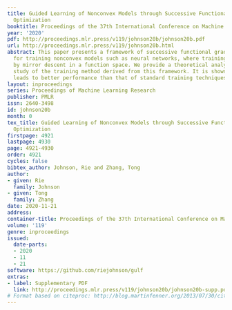 ```yaml
---
title: Guided Learning of Nonconvex Models through Successive Functional Gradient
  Optimization
booktitle: Proceedings of the 37th International Conference on Machine Learning
year: '2020'
pdf: http://proceedings.mlr.press/v119/johnson20b/johnson20b.pdf
url: http://proceedings.mlr.press/v119/johnson20b.html
abstract: This paper presents a framework of successive functional gradient optimization
  for training nonconvex models such as neural networks, where training is driven
  by mirror descent in a function space. We provide a theoretical analysis and empirical
  study of the training method derived from this framework. It is shown that the method
  leads to better performance than that of standard training techniques.
layout: inproceedings
series: Proceedings of Machine Learning Research
publisher: PMLR
issn: 2640-3498
id: johnson20b
month: 0
tex_title: Guided Learning of Nonconvex Models through Successive Functional Gradient
  Optimization
firstpage: 4921
lastpage: 4930
page: 4921-4930
order: 4921
cycles: false
bibtex_author: Johnson, Rie and Zhang, Tong
author:
- given: Rie
  family: Johnson
- given: Tong
  family: Zhang
date: 2020-11-21
address: 
container-title: Proceedings of the 37th International Conference on Machine Learning
volume: '119'
genre: inproceedings
issued:
  date-parts:
  - 2020
  - 11
  - 21
software: https://github.com/riejohnson/gulf
extras:
- label: Supplementary PDF
  link: http://proceedings.mlr.press/v119/johnson20b/johnson20b-supp.pdf
# Format based on citeproc: http://blog.martinfenner.org/2013/07/30/citeproc-yaml-for-bibliographies/
---
```


